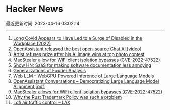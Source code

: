 # Hacker News

最近更新时间: 2023-04-16 03:02:14

--- 
1. [Long Covid Appears to Have Led to a Surge of Disabled in the Workplace (2022)](https://libertystreeteconomics.newyorkfed.org/2022/10/long-covid-appears-to-have-led-to-a-surge-of-the-disabled-in-the-workplace/) 
2. [OpenAssistant released the best open-source Chat AI [video]](https://www.youtube.com/watch?v=ddG2fM9i4Kk) 
3. [Artist refuses prize after his AI image wins at top photo contest](https://petapixel.com/2023/04/14/artist-refuses-prize-after-his-ai-image-wins-at-top-photo-contest/) 
4. [MacStealer allow for WiFi client isolation bypasses (CVE-2022-47522)](https://github.com/vanhoefm/macstealer) 
5. [Show HN: SaaS for making software documentation less annoying](https://documentationlab.com) 
6. [Generalizations of Fourier Analysis](http://gabarro.org/ccn/gen_fourier.html) 
7. [Web LLM – WebGPU Powered Inference of Large Language Models](https://github.com/mlc-ai/web-llm) 
8. [OpenAssistant Conversations – Democratizing Large Language Model Alignment [pdf]](https://www.ykilcher.com/OA_Paper_2023_04_15.pdf) 
9. [MacStealer allows for WiFi client isolation bypasses (CVE-2022-47522)](https://github.com/vanhoefm/macstealer) 
10. [Why the Rust Trademark Policy was such a problem](https://kimono-koans.github.io/trademark/) 
11. [Lofi air traffic control – LAX](https://www.lofiatc.com/?icao=KLAX) 
